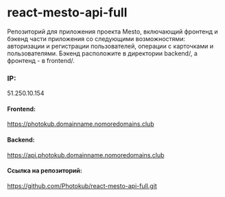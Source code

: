 # react-mesto-api-full

Репозиторий для приложения проекта Mesto, включающий фронтенд и бэкенд части приложения со следующими возможностями: авторизации и регистрации пользователей, операции с карточками и пользователями. Бэкенд расположите в директории backend/, а фронтенд - в frontend/.


### IP:
51.250.10.154  
#### Frontend:
https://photokub.domainname.nomoredomains.club  
#### Backend:
https://api.photokub.domainname.nomoredomains.club  
#### Ссылка на репозиторий:
https://github.com/Photokub/react-mesto-api-full.git 
